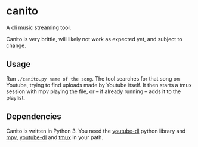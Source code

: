 # canito

A cli music streaming tool.

Canito is very brittle, will likely not work as expected yet, and subject to change.

## Usage

Run `./canito.py name of the song`.
The tool searches for that song on Youtube, trying to find uploads made by Youtube itself.
It then starts a tmux session with mpv playing the file, or – if already running – adds it to the playlist.

## Dependencies

Canito is written in Python 3. You need the [youtube-dl][1] python library
and [mpv][2], [youtube-dl][1] and [tmux][3] in your path.

[1]: https://rg3.github.io/youtube-dl/
[2]: https://mpv.io
[3]: https://tmux.github.io/
